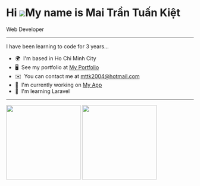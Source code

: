 Hi ![](https://user-images.githubusercontent.com/18350557/176309783-0785949b-9127-417c-8b55-ab5a4333674e.gif)My name is Mai Trần Tuấn Kiệt
==========================================================================================================================================

Web Developer

-------------

I have been learning to code for 3 years...

* 🌍  I'm based in Ho Chi Minh City
* 🖥️  See my portfolio at [My Portfolio](http://myapp.com)
* ✉️  You can contact me at [mttk2004@hotmail.com](mailto:mttk2004@hotmail.com)
* 🚀  I'm currently working on [My App](http://myapp.com)
* 🧠  I'm learning Laravel

-----------

<span>
  <img height=200 align="center" src="https://github-readme-stats.vercel.app/api?
username=mttk2004&theme=dracula"/>
</span>

<span>
  <img height=200 align="center" src="https://github-readme-stats.vercel.app/api/top-langs?username=mttk2004&layout=compact&langs_count=8&card_width=320&theme=dracula"/>
</span>
